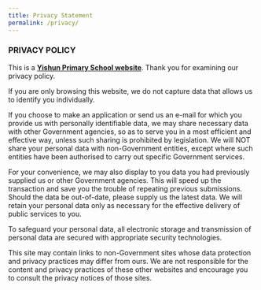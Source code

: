 ```yaml
---
title: Privacy Statement
permalink: /privacy/
---
```

### PRIVACY POLICY

This is a <b><u>Yishun Primary School website</u></b>. Thank you for examining our privacy policy.   

If you are only browsing this website, we do not capture data that allows us to identify you individually.  

If you choose to make an application or send us an e-mail for which you provide us with personally identifiable data, we may share necessary data with other Government agencies, so as to serve you in a most efficient and effective way, unless such sharing is prohibited by legislation. We will NOT share your personal data with non-Government entities, except where such entities have been authorised to carry out specific Government services.  

For your convenience, we may also display to you data you had previously supplied us or other Government agencies. This will speed up the transaction and save you the trouble of repeating previous submissions. Should the data be out-of-date, please supply us the latest data. We will retain your personal data only as necessary for the effective delivery of public services to you.  

To safeguard your personal data, all electronic storage and transmission of personal data are secured with appropriate security technologies.  

This site may contain links to non-Government sites whose data protection and privacy practices may differ from ours. We are not responsible for the content and privacy practices of these other websites and encourage you to consult the privacy notices of those sites.